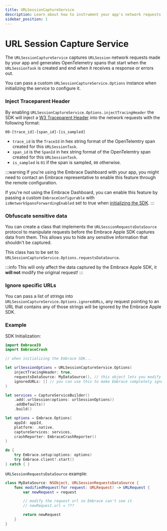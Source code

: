 ```yaml
---
title: URLSessionCaptureService
description: Learn about how to instrument your app's network requests with Embrace.
sidebar_position: 1
---
```


# URL Session Capture Service

The `URLSessionCaptureService` captures `URLSession` network requests made by your app and generates OpenTelemetry spans that start when the `URLSessionTask` is created and end when it receives a response or errors out.

You can pass a custom `URLSessionCaptureService.Options` instance when initializing the service to configure it.

### Inject Traceparent Header

By enabling `URLSessionCaptureService.Options.injectTracingHeader` the SDK will inject a [W3 Traceparent Header](https://www.w3.org/TR/trace-context/#traceparent-header) into the network requests with the following format:

`00-[trace_id]-[span_id]-[is_sampled]`

* `trace_id` is the `TraceId` in hex string format of the OpenTelemtry span created for this `URLSessionTask`.
* `span_id` is the `SpanId` in hex string format of the OpenTelemtry span created for this `URLSessionTask`.
* `is_sampled` is `01` if the span is sampled, `00` otherwise.

:::warning
If you're using the Embrace Dashboard with your app, you might need to contact an Embrace representative to enable this feature through the remote configuration.

If you're not using the Embrace Dashboard, you can enable this feature by passing a custom `EmbraceConfigurable` with `isNetworkSpansForwardingEnabled` set to true when [initializing the SDK](/docs/ios/open-source/integration/embrace-options/).
:::

### Obfuscate sensitive data

You can create a class that implements the `URLSessionRequestsDataSource` protocol to manipulate requests before the Embrace Apple SDK captures data from them. 
This allows you to hide any sensitive information that shouldn't be captured.

This class has to be set to `URLSessionCaptureService.Options.requestsDataSource`.

:::info
This will only affect the data captured by the Embrace Apple SDK, it **will not** modify the original request!
:::

### Ignore specific URLs

You can pass a list of strings into `URLSessionCaptureService.Options.ignoredURLs`, any request pointing to an URL that contains any of those strings will be ignored by the Embrace Apple SDK.

### Example

SDK Initialization:

```swift
import EmbraceIO
import EmbraceCrash

// when initializing the Embrace SDK...

let urlSessionOptions = URLSessionCaptureService.Options(
    injectTracingHeader: true,
    requestsDataSource: MyDataSource(), // this object lets you modify request before Embrace uses them to create spans
    ignoredURLs: [] // you can use this to make Embrace completely ignore certain URLs
)

let services = CaptureServiceBuilder()
    .add(.urlSession(options: urlSessionOptions))
    .addDefaults()
    .build()

let options = Embrace.Options(
    appId: appId,
    platform: .native,
    captureServices: services,
    crashReporter: EmbraceCrashReporter()
)

do {
    try Embrace.setup(options: options)
    try Embrace.client?.start()
} catch { }
```

`URLSessionRequestsDataSource` example:
```swift
class MyDataSource: NSObject, URLSessionRequestsDataSource {
    func modifiedRequest(for request: URLRequest) -> URLRequest {
        var newRequest = request

        // modify the request url so Embrace can't see it
        // newRequest.url = ???

        return newRequest
    }
}
```

